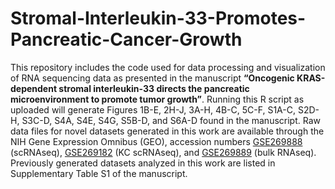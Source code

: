 # Stromal-Interleukin-33-Promotes-Pancreatic-Cancer-Growth
This repository includes the code used for data processing and visualization of RNA sequencing data as presented in the manuscript **“Oncogenic KRAS-dependent stromal interleukin-33 directs the pancreatic microenvironment to promote tumor growth”**. Running this R script as uploaded will generate Figures 1B-E, 2H-J, 3A-H, 4B-C, 5C-F, S1A-C, S2D-H, S3C-D, S4A, S4E, S4G, S5B-D, and S6A-D  found in the manuscript. Raw data files for novel datasets generated in this work are available through the NIH Gene Expression Omnibus (GEO), accession numbers [GSE269888](https://www.ncbi.nlm.nih.gov/geo/query/acc.cgi?acc=GSE269888) (scRNAseq), [GSE269182](https://www.ncbi.nlm.nih.gov/geo/query/acc.cgi?acc=GSE269182) (KC scRNAseq), and [GSE269889](https://www.ncbi.nlm.nih.gov/geo/query/acc.cgi?acc=GSE269889) (bulk RNAseq). Previously generated datasets analyzed in this work are listed in Supplementary Table S1 of the manuscript.
